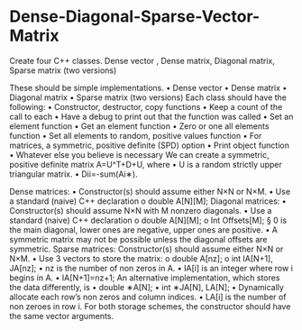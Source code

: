# Dense-Diagonal-Sparse-Vector-Matrix
Create four C++ classes. Dense vector , Dense matrix, Diagonal matrix, Sparse matrix (two versions)

These should be
simple implementations.
• Dense vector
• Dense matrix
• Diagonal matrix
• Sparse matrix (two versions)
Each class should have the following:
• Constructor, destructor, copy functions
• Keep a count of the call to each
• Have a debug to print out that the function was called
• Set an element function
• Get an element function
• Zero or one all elements function
• Set all elements to random, positive values function
• For matrices, a symmetric, positive definite (SPD) option
• Print object function
• Whatever else you believe is necessary
We can create a symmetric, positive definite matrix A=U^T+D+U, where
• U is a random strictly upper triangular matrix.
• Dii=-sum(Ai∗).

Dense matrices:
• Constructor(s) should assume either N×N or N×M.
• Use a standard (naive) C++ declaration
o double A[N][M];
Diagonal matrices:
• Constructor(s) should assume N×N with M nonzero diagonals.
• Use a standard (naive) C++ declaration
o double A[N][M];
o Int Offsets[M];
§ 0 is the main diagonal, lower ones are negative,
upper ones are positive.
• A symmetric matrix may not be possible unless the diagonal offsets are
symmetric.
Sparse matrices:
Constructor(s) should assume either N×N or N×M.
• Use 3 vectors to store the matrix:
o double A[nz];
o int IA[N+1], JA[nz];
• nz is the number of non zeros in A.
• IA[i] is an integer where row i begins in A.
• IA[N+1]=nz+1;
An alternative implementation, which stores the data differently, is
• double ∗A[N];
• int ∗JA[N], LA[N];
• Dynamically allocate each row’s non zeros and column indices.
• LA[i] is the number of non zeroes in row i.
For both storage schemes, the constructor should have the same vector arguments.
